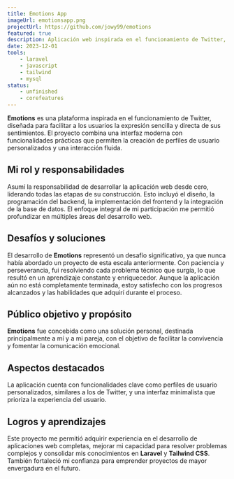 ```yaml
---
title: Emotions App
imageUrl: emotionsapp.png
projectUrl: https://github.com/jowy99/emotions
featured: true
description: Aplicación web inspirada en el funcionamiento de Twitter, diseñada para facilitar a los usuarios la expresión sencilla y directa de sus sentimientos.
date: 2023-12-01
tools:
    - laravel
    - javascript
    - tailwind
    - mysql
status:
    - unfinished
    - corefeatures
---
```

**Emotions** es una plataforma inspirada en el funcionamiento de Twitter, diseñada para facilitar a los usuarios la expresión sencilla y directa de sus sentimientos. El proyecto combina una interfaz moderna con funcionalidades prácticas que permiten la creación de perfiles de usuario personalizados y una interacción fluida.

## Mi rol y responsabilidades

Asumí la responsabilidad de desarrollar la aplicación web desde cero, liderando todas las etapas de su construcción. Esto incluyó el diseño, la programación del backend, la implementación del frontend y la integración de la base de datos. El enfoque integral de mi participación me permitió profundizar en múltiples áreas del desarrollo web.

## Desafíos y soluciones

El desarrollo de **Emotions** representó un desafío significativo, ya que nunca había abordado un proyecto de esta escala anteriormente. Con paciencia y perseverancia, fui resolviendo cada problema técnico que surgía, lo que resultó en un aprendizaje constante y enriquecedor. Aunque la aplicación aún no está completamente terminada, estoy satisfecho con los progresos alcanzados y las habilidades que adquirí durante el proceso.

## Público objetivo y propósito

**Emotions** fue concebida como una solución personal, destinada principalmente a mí y a mi pareja, con el objetivo de facilitar la convivencia y fomentar la comunicación emocional.

## Aspectos destacados

La aplicación cuenta con funcionalidades clave como perfiles de usuario personalizados, similares a los de Twitter, y una interfaz minimalista que prioriza la experiencia del usuario.

## Logros y aprendizajes

Este proyecto me permitió adquirir experiencia en el desarrollo de aplicaciones web completas, mejorar mi capacidad para resolver problemas complejos y consolidar mis conocimientos en **Laravel** y **Tailwind CSS**. También fortaleció mi confianza para emprender proyectos de mayor envergadura en el futuro.